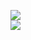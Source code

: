 [![](https://img.shields.io/badge/Made%20With-Github%20Spray-lightgrey.svg?style=for-the-badge&logo=github)](https://github.com/Annihil/github-spray#9383)  
[![](https://i.imgur.com/2DrTn0Z.gif)](https://github.com/Annihil/github-spray)